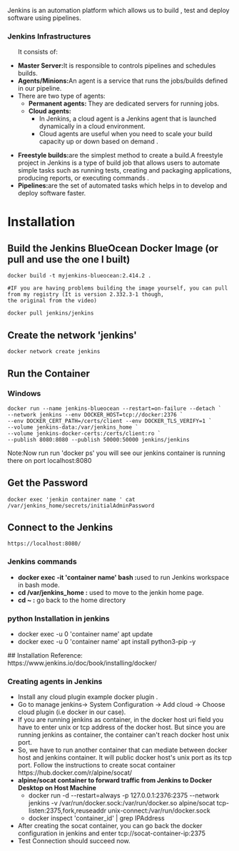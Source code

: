 <p>Jenkins is an automation platform which allows us to build , test and deploy software using pipelines.</p>

<h3>Jenkins Infrastructures</h3>

<ul>
    <p>It consists of:</p>
    <li><b>Master Server:</b>It is responsible to controls pipelines and schedules builds.</li>
    <li><b>Agents/Minions:</b>An agent is a service that runs the jobs/builds defined in our pipeline.</li>
    <li>There are two type of agents:
        <ul>
            <li><b>Permanent agents: </b>They are dedicated servers for running jobs.</li>
            <li><b>Cloud agents: </b>
                <ul>
                    <li> In Jenkins, a cloud agent is a Jenkins agent that is launched dynamically in a cloud
                        environment.</li>
                    <li> Cloud agents are useful when you need to scale your build capacity up or down based on demand .
                    </li>
                </ul>
            </li>
        </ul>
    </li>
</ul>


<ul>
    <li><b>Freestyle builds:</b>are the simplest method to create a build.A freestyle project in Jenkins is a type of
        build job that allows users to automate simple tasks such as running tests, creating and packaging applications,
        producing reports, or executing commands .</li>
    <li><b>Pipelines:</b>are the set of automated tasks which helps in to develop and deploy software faster. </li>
</ul>



# Installation
## Build the Jenkins BlueOcean Docker Image (or pull and use the one I built)
```
docker build -t myjenkins-blueocean:2.414.2 .

#IF you are having problems building the image yourself, you can pull from my registry (It is version 2.332.3-1 though,
the original from the video)

docker pull jenkins/jenkins
```

## Create the network 'jenkins'
```
docker network create jenkins
```



## Run the Container

### Windows
```
docker run --name jenkins-blueocean --restart=on-failure --detach `
--network jenkins --env DOCKER_HOST=tcp://docker:2376 `
--env DOCKER_CERT_PATH=/certs/client --env DOCKER_TLS_VERIFY=1 `
--volume jenkins-data:/var/jenkins_home `
--volume jenkins-docker-certs:/certs/client:ro `
--publish 8080:8080 --publish 50000:50000 jenkins/jenkins
```

<p>Note:Now run run 'docker ps' you will see our jenkins container is running there on port localhost:8080</p>

## Get the Password
```
docker exec 'jenkin container name ' cat /var/jenkins_home/secrets/initialAdminPassword
```

## Connect to the Jenkins
```
https://localhost:8080/
```


<h3>Jenkins commands</h3>
<ul>
    <li><b> docker exec -it 'container name' bash :</b>used to run Jenkins workspace in bash mode.</li>
    <li><b>cd /var/jenkins_home :</b> used to move to the jenkin home page.</li>
    <li><b>cd ~ :</b> go back to the home directory</li>
</ul>



<h3>python Installation in jenkins</h3>
<ul>
    <li>docker exec -u 0 'container name' apt update</li>
    <li>docker exec -u 0 'container name' apt install python3-pip -y</li>
</ul>
## Installation Reference:
https://www.jenkins.io/doc/book/installing/docker/



<h3>Creating agents in Jenkins</h3>

<ul>
    <li>Install any cloud plugin example docker plugin .</li>
    <li>Go to manage jenkins-> System Configuration -> Add cloud -> Choose cloud plugin (i.e docker in our case).</li>
    <li>If you are running jenkins as container, in the docker host uri field you have to enter unix or tcp address of
        the docker host. But since you are running jenkins as container, the container can't reach docker host unix
        port.</li>
    <li>So, we have to run another container that can mediate between docker host and jenkins container. It will public
        docker host's unix port as its tcp port. Follow the instructions to create socat container
        https://hub.docker.com/r/alpine/socat/</li>
    <li>
        <b>alpine/socat container to forward traffic from Jenkins to Docker Desktop on Host Machine</b>
        <ul>
            <li> docker run -d --restart=always -p 127.0.0.1:2376:2375 --network jenkins -v /var/run/docker.sock:/var/run/docker.so alpine/socat tcp-listen:2375,fork,reuseaddr unix-connect:/var/run/docker.sock</li>
            <li> docker inspect 'container_id' | grep IPAddress</li>
         </ul>
     </li>
    <li>After creating the socat container, you can go back the docker configuration in jenkins and enter
        tcp://socat-container-ip:2375</li>
    <li>Test Connection should succeed now.</li>
</ul>